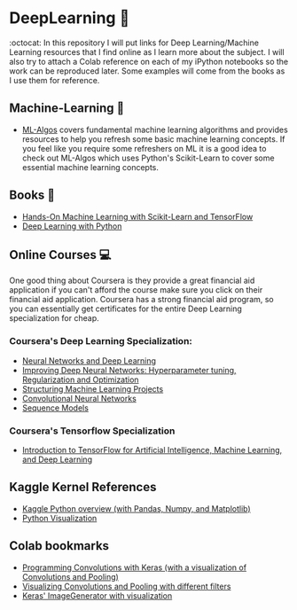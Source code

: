 # DeepLearning 🧠

:octocat: In this repository I will put links for Deep Learning/Machine Learning resources that I find online as I learn more about the subject. I will also try to attach a Colab reference on each of my iPython notebooks so the work can be reproduced later. Some examples will come from the books as I use them for reference.

## Machine-Learning 🤖
* [ML-Algos](https://github.com/hamk3010/DeepLearning/blob/master/ML-Algos) covers fundamental machine learning algorithms and provides resources to help you refresh some basic machine learning concepts. If you feel like you require some refreshers on ML it is a good idea to check out ML-Algos which uses Python's Scikit-Learn to cover some essential machine learning concepts.

## Books :closed_book:
* [Hands-On Machine Learning with Scikit-Learn and TensorFlow](https://www.amazon.com/Hands-Machine-Learning-Scikit-Learn-TensorFlow/dp/1491962291/ref=pd_lpo_sbs_14_t_0?_encoding=UTF8&psc=1&refRID=7H6E517DX2N5P5NT0345)
* [Deep Learning with Python](https://www.amazon.com/Deep-Learning-Python-Francois-Chollet/dp/1617294438)

## Online Courses 💻
   One good thing about Coursera is they provide a great financial aid application if you can't afford the course make sure you click on their financial aid application. Coursera has a strong financial aid program, so you can essentially get certificates for the entire Deep Learning specialization for cheap. 
### Coursera's Deep Learning Specialization:
  * [Neural Networks and Deep Learning](https://www.coursera.org/learn/neural-networks-deep-learning)
  * [Improving Deep Neural Networks: Hyperparameter tuning, Regularization and Optimization](https://www.coursera.org/learn/deep-neural-network)
  * [Structuring Machine Learning Projects](https://www.coursera.org/learn/machine-learning-projects)
  * [Convolutional Neural Networks](https://www.coursera.org/learn/convolutional-neural-networks)
  * [Sequence Models](https://www.coursera.org/learn/nlp-sequence-models)
  
 ### Coursera's Tensorflow Specialization
  * [Introduction to TensorFlow for Artificial Intelligence, Machine Learning, and Deep Learning](https://www.coursera.org/learn/introduction-tensorflow/)
  
## Kaggle Kernel References
   * [Kaggle Python overview (with Pandas, Numpy, and Matplotlib)](https://www.kaggle.com/kanncaa1/data-sciencetutorial-for-beginners)
   * [Python Visualization](https://www.kaggle.com/kanncaa1/feature-selection-and-data-visualization) 
   
## Colab bookmarks
   * [Programming Convolutions with Keras (with a visualization of Convolutions and Pooling)](https://colab.research.google.com/github/lmoroney/dlaicourse/blob/master/Course%201%20-%20Part%206%20-%20Lesson%202%20-%20Notebook.ipynb#scrollTo=zldEXSsF8Noz)
   * [Visualizing Convolutions and Pooling with different filters](https://colab.research.google.com/github/lmoroney/dlaicourse/blob/master/Course%201%20-%20Part%206%20-%20Lesson%203%20-%20Notebook.ipynb)
   * [Keras' ImageGenerator with visualization](https://colab.research.google.com/github/lmoroney/dlaicourse/blob/master/Course%201%20-%20Part%208%20-%20Lesson%202%20-%20Notebook.ipynb)


